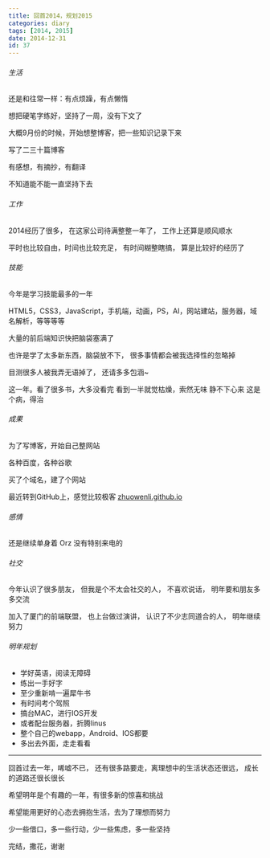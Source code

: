 ```yaml
---
title: 回首2014，规划2015
categories: diary
tags: [2014, 2015]
date: 2014-12-31
id: 37
---
```


###### 生活

还是和往常一样：有点烦躁，有点懒惰

想把硬笔字练好，坚持了一周，没有下文了

大概9月份的时候，开始想整博客，把一些知识记录下来

写了二三十篇博客

有感想，有摘抄，有翻译

不知道能不能一直坚持下去

###### 工作

2014经历了很多，
在这家公司待满整整一年了，
工作上还算是顺风顺水

平时也比较自由，时间也比较充足，
有时间糊整瞎搞，
算是比较好的经历了

###### 技能

今年是学习技能最多的一年

HTML5，CSS3，JavaScript，手机端，动画，PS，AI，网站建站，服务器，域名解析，等等等等

大量的前后端知识快把脑袋塞满了

也许是学了太多新东西，脑袋放不下，
很多事情都会被我选择性的忽略掉

目测很多人被我弄无语掉了，
还请多多包涵~

这一年。看了很多书，大多没看完
看到一半就觉枯燥，索然无味
静不下心来
这是个病，得治

###### 成果

为了写博客，开始自己整网站

各种百度，各种谷歌

买了个域名，建了个网站

最近转到GitHub上，感觉比较极客
[zhuowenli.github.io](http://zhuowenli.github.io)

###### 感情

还是继续单身着 Orz
没有特别来电的

###### 社交

今年认识了很多朋友，
但我是个不太会社交的人，
不喜欢说话，
明年要和朋友多多交流

加入了厦门的前端联盟，
也上台做过演讲，
认识了不少志同道合的人，
明年继续努力

###### 明年规划

- 学好英语，阅读无障碍
- 练出一手好字
- 至少重新啃一遍犀牛书
- 有时间考个驾照
- 搞台MAC，进行IOS开发
- 或者配台服务器，折腾linus
- 整个自己的webapp，Android、IOS都要
- 多出去外面，走走看看

------------------

回首过去一年，唏嘘不已，
还有很多路要走，离理想中的生活状态还很远，
成长的道路还很长很长

希望明年是个有趣的一年，有很多新的惊喜和挑战

希望能用更好的心态去拥抱生活，去为了理想而努力

少一些借口，多一些行动，少一些焦虑，多一些坚持

完结，撒花，谢谢

<style type="text/css">
 .post-content p{text-indent:0;}
 .loaded .content .post-header h1{
  display: none;
 }
 button.btn-arrow:before,button.btn-arrow .icon{
  color: #333;
 }
</style>
